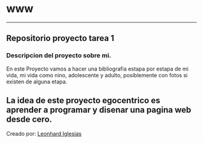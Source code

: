 # www
---
## Repositorio proyecto tarea 1
### Descripcion del proyecto sobre mi.
En este Proyecto vamos a hacer una bibliografia estapa por estapa de mi vida, mi vida como nino, adolescente y adulto, posiblemente con fotos si existen de alguna etapa.

La idea de este proyecto egocentrico es aprender a programar y disenar una pagina web desde cero.
---
Creado por: [Leonhard Iglesias](www.linkedin.com/in/leonhard-iglesias-vargas-83b21622b)
